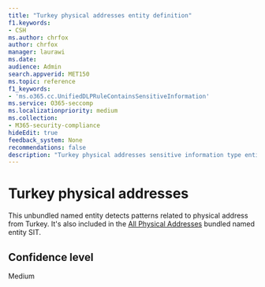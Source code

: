 ```yaml
---
title: "Turkey physical addresses entity definition"
f1.keywords:
- CSH
ms.author: chrfox
author: chrfox
manager: laurawi
ms.date:
audience: Admin
search.appverid: MET150
ms.topic: reference
f1_keywords:
- 'ms.o365.cc.UnifiedDLPRuleContainsSensitiveInformation'
ms.service: O365-seccomp
ms.localizationpriority: medium
ms.collection:
- M365-security-compliance
hideEdit: true
feedback_system: None
recommendations: false
description: "Turkey physical addresses sensitive information type entity definition."
---
```


# Turkey physical addresses

This unbundled named entity detects patterns related to physical address from Turkey. It's also included in the [All Physical Addresses](sit-defn-all-physical-addresses.md) bundled named entity SIT.

## Confidence level

Medium